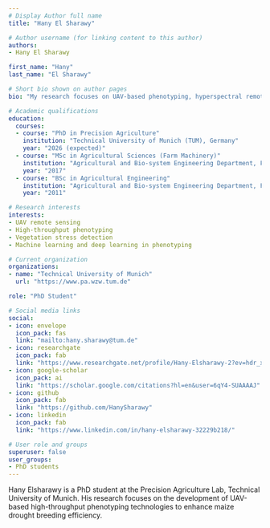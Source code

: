 ```yaml
---
# Display Author full name
title: "Hany El Sharawy"

# Author username (for linking content to this author)
authors:
- Hany El Sharawy

first_name: "Hany"
last_name: "El Sharawy"

# Short bio shown on author pages
bio: "My research focuses on UAV-based phenotyping, hyperspectral remote sensing, and high-throughput phenotyping of maize under drought conditions."

# Academic qualifications
education:
  courses:
  - course: "PhD in Precision Agriculture"
    institution: "Technical University of Munich (TUM), Germany"
    year: "2026 (expected)"
  - course: "MSc in Agricultural Sciences (Farm Machinery)"
    institution: "Agricultural and Bio-system Engineering Department, Faculty of Agriculture, Benha University, Egypt"
    year: "2017"
  - course: "BSc in Agricultural Engineering"
    institution: "Agricultural and Bio-system Engineering Department, Faculty of Agriculture, Benha University, Egypt"
    year: "2011"

# Research interests
interests:
- UAV remote sensing
- High-throughput phenotyping
- Vegetation stress detection
- Machine learning and deep learning in phenotyping

# Current organization
organizations:
- name: "Technical University of Munich"
  url: "https://www.pa.wzw.tum.de"

role: "PhD Student"

# Social media links
social:
- icon: envelope
  icon_pack: fas
  link: "mailto:hany.sharawy@tum.de"
- icon: researchgate
  icon_pack: fab
  link: "https://www.researchgate.net/profile/Hany-Elsharawy-2?ev=hdr_xprf"
- icon: google-scholar
  icon_pack: ai
  link: "https://scholar.google.com/citations?hl=en&user=6qY4-SUAAAAJ"
- icon: github
  icon_pack: fab
  link: "https://github.com/HanySharawy"
- icon: linkedin
  icon_pack: fab
  link: "https://www.linkedin.com/in/hany-elsharawy-32229b218/"

# User role and groups
superuser: false
user_groups:
- PhD students
---
```


Hany Elsharawy is a PhD student at the Precision Agriculture Lab, Technical University of Munich. His research focuses on the development of UAV-based high-throughput phenotyping technologies to enhance maize drought breeding efficiency.
